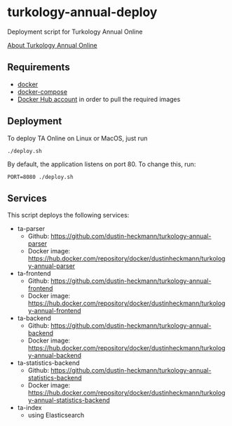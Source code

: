 # turkology-annual-deploy

Deployment script for Turkology Annual Online

[About Turkology Annual Online](http://www.asia-europe.uni-heidelberg.de/en/research/heidelberg-research-architecture/projects/turkology-annual.html)

## Requirements

- [docker](https://docs.docker.com)
- [docker-compose](https://docs.docker.com/compose/)
- [Docker Hub account](https://docs.docker.com/docker-hub/) in order to pull the required images

## Deployment

To deploy TA Online on Linux or MacOS, just run

```
./deploy.sh
```

By default, the application listens on port 80.
To change this, run:

```
PORT=8080 ./deploy.sh
```

## Services

This script deploys the following services:

- ta-parser
  - Github: https://github.com/dustin-heckmann/turkology-annual-parser
  - Docker image: https://hub.docker.com/repository/docker/dustinheckmann/turkology-annual-parser
- ta-frontend
  - Github: https://github.com/dustin-heckmann/turkology-annual-frontend
  - Docker image: https://hub.docker.com/repository/docker/dustinheckmann/turkology-annual-frontend
- ta-backend
  - Github: https://github.com/dustin-heckmann/turkology-annual-backend
  - Docker image: https://hub.docker.com/repository/docker/dustinheckmann/turkology-annual-backend
- ta-statistics-backend
  - Github: https://github.com/dustin-heckmann/turkology-annual-statistics-backend
  - Docker image: https://hub.docker.com/repository/docker/dustinheckmann/turkology-annual-statistics-backend
- ta-index
  - using Elasticsearch
